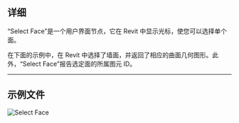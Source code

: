 ## 详细
“Select Face”是一个用户界面节点，它在 Revit 中显示光标，使您可以选择单个面。

在下面的示例中，在 Revit 中选择了墙面，并返回了相应的曲面几何图形。此外，“Select Face”报告选定面的所属图元 ID。
___
## 示例文件

![Select Face](./Dynamo.Nodes.DSFaceSelection_img.jpg)
